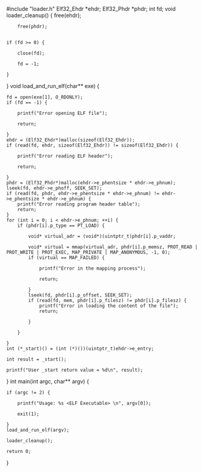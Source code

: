 #include "loader.h"
Elf32_Ehdr *ehdr;
Elf32_Phdr *phdr;
int fd;
void loader_cleanup() {
        free(ehdr);

        free(phdr);


    if (fd >= 0) {

        close(fd);

        fd = -1;

    }

}
void load_and_run_elf(char** exe) {

    fd = open(exe[1], O_RDONLY);
    if (fd == -1) {

        printf("Error opening ELF file");

        return;

    }
    ehdr = (Elf32_Ehdr*)malloc(sizeof(Elf32_Ehdr));
    if (read(fd, ehdr, sizeof(Elf32_Ehdr)) != sizeof(Elf32_Ehdr)) {

        printf("Error reading ELF header");

        return;

    }
    phdr = (Elf32_Phdr*)malloc(ehdr->e_phentsize * ehdr->e_phnum);
    lseek(fd, ehdr->e_phoff, SEEK_SET);
    if (read(fd, phdr, ehdr->e_phentsize * ehdr->e_phnum) != ehdr->e_phentsize * ehdr->e_phnum) {
        printf("Error reading program header table");
        return;
    }
    for (int i = 0; i < ehdr->e_phnum; ++i) {
        if (phdr[i].p_type == PT_LOAD) {

            void* virtual_adr = (void*)(uintptr_t)phdr[i].p_vaddr;

            void* virtual = mmap(virtual_adr, phdr[i].p_memsz, PROT_READ | PROT_WRITE | PROT_EXEC, MAP_PRIVATE | MAP_ANONYMOUS, -1, 0);
            if (virtual == MAP_FAILED) {

                printf("Error in the mapping process");

                return;

            }
            lseek(fd, phdr[i].p_offset, SEEK_SET);
            if (read(fd, mem, phdr[i].p_filesz) != phdr[i].p_filesz) {
                printf("Error in loading the content of the file");
                return;

            }

        }

    }
    int (*_start)() = (int (*)())(uintptr_t)ehdr->e_entry;

    int result = _start();

    printf("User _start return value = %d\n", result);
}
int main(int argc, char** argv) {

    if (argc != 2) {

        printf("Usage: %s <ELF Executable> \n", argv[0]);

        exit(1);

    }
    load_and_run_elf(argv);

    loader_cleanup();

    return 0;
}

